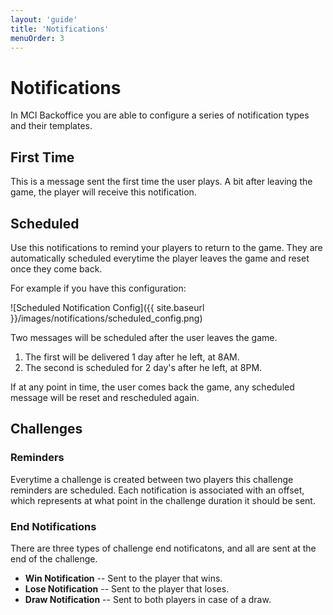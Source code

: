 ```yaml
---
layout: 'guide'
title: 'Notifications'
menuOrder: 3
---
```


# Notifications

In MCI Backoffice you are able to configure a series of notification types and their templates.

## First Time
This is a message sent the first time the user plays. A bit after leaving the game, the player will receive this notification.

## Scheduled
Use this notifications to remind your players to return to the game. They are automatically scheduled everytime the player leaves the game and reset once they come back.

For example if you have this configuration:

![Scheduled Notification Config]({{ site.baseurl }}/images/notifications/scheduled_config.png)

Two messages will be scheduled after the user leaves the game.
 1. The first will be delivered 1 day after he left, at 8AM.
 2. The second is scheduled for 2 day's after he left, at 8PM.

If at any point in time, the user comes back the game, any scheduled message will be reset and rescheduled again.

## Challenges

### Reminders
Everytime a challenge is created between two players this challenge reminders are scheduled.
Each notification is associated with an offset, which represents at what point in the challenge duration it should be sent.

### End Notifications
There are three types of challenge end notificatons, and all are sent at the end of the challenge.

 * **Win Notification** --  Sent to the player that wins.
 * **Lose Notification** -- Sent to the player that loses.
 * **Draw Notification** -- Sent to both players in case of a draw.
